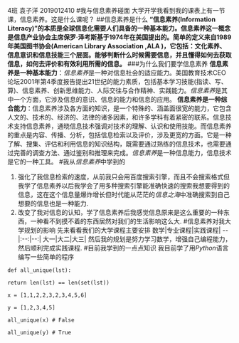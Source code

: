 4班 袁子洋 2019012410
#我与信息素养碰面
大学开学我看到我的课表上有一节课，信息素养。这是什么课呢？
##信息素养是什么
**“信息素养(Information Literacy)”的本质是全球信息化需要人们具备的一种基本能力。信息素养这一概念是信息产业协会主席保罗·泽考斯基于1974年在美国提出的。简单的定义来自1989年美国图书协会(American Library Association ,ALA )，它包括：文化素养、信息意识和信息技能三个层面。能够判断什么时候需要信息，并且懂得如何去获取信息，如何去评价和有效利用所需的信息。**
###为什么我们要学信息素养
**信息素养是一种基本能力**：*信息素养*是一种对信息社会的适应能力。美国教育技术CEO论坛2001年第4季度报告提出21世纪的能力素质，包括基本学习技能(指读、写、算)、信息素养、创新思维能力、人际交往与合作精神、实践能力。*信息素养*是其中一个方面，它涉及信息的意识、信息的能力和信息的应用。
**信息素养是一种综合能力**：信息素养涉及各方面的知识，是一个特殊的、涵盖面很宽的能力，它包含人文的、技术的、经济的、法律的诸多因素，和许多学科有着紧密的联系。信息技术支持信息素养，通晓信息技术强调对技术的理解、认识和使用技能。而信息素养的重点是内容、传播、分析，包括信息检索以及评价，涉及更宽的方面。它是一种了解、搜集、评估和利用信息的知识结构，既需要通过熟练的信息技术，也需要通过完善的调查方法、通过鉴别和推理来完成。*信息素养*是一种信息能力，信息技术是它的一种工具。
#我从*信息素养*中学到的
1. 强化了我信息检索的速度，从前我只会用百度搜索引擎，而且不会搜索格式但我学了信息素养以后我学会了用多种搜索引擎能准确快速的搜索我想要得到的信息，这在这个信息量爆炸增长但时代能从茫茫的*信息之海*中准确搜索到自己想要的信息也是一种能力.
2. 改变了我对信息的认知，学了信息素养后我感觉信息原来是这么重要的一种东西，一种看不到摸不着的东西居然对我们的生活影响这么大.
#信息素养对我大学规划的影响
先来看看我们的大学课程主要安排
数学|专业课程|实践课程|
--|:--:|--:|
大一|大二|大三|
然后我的规划是努力学习数学，增强自己编程能力，然后顺利完成实践课程.
#目前我学到的一点点知识
我目前学了用*Python*语言编写一些简单的程序
```
def all_unique(lst):

return len(lst) == len(set(lst))

x = [1,1,2,2,3,2,3,4,5,6]

y = [1,2,3,4,5]

all_unique(x) # False

all_unique(y) # True
```
